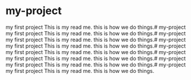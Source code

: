 # my-project
my first project
This is my read me. this is how we do things.# my-project
my first project
This is my read me. this is how we do things.# my-project
my first project
This is my read me. this is how we do things.# my-project
my first project
This is my read me. this is how we do things.# my-project
my first project
This is my read me. this is how we do things.# my-project
my first project
This is my read me. this is how we do things.# my-project
my first project
This is my read me. this is how we do things.# my-project
my first project
This is my read me. this is how we do things.